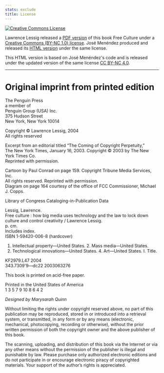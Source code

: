 ```yaml
---
stats: exclude
title: License
---
```

<p><a rel="license" href="http://creativecommons.org/licenses/by-nc/4.0/"><img alt="Creative Commons License" style="border-width:0" src="images/cc.png" /></a></p>

Lawrence Lessig released a [PDF version](http://www.free-culture.cc/freecontent) of this book Free Culture under a [Creative Commons (BY-NC 1.0) license](https://creativecommons.org/licenses/by-nc/1.0/). José Menéndez produced and released its [HTML version](http://www.ibiblio.org/ebooks/Lessig/index.html) under the same license.

This HTML version is based on José Menéndez's code and is released under the updated version of the same license [CC BY-NC 4.0](https://creativecommons.org/licenses/by-nc/4.0/).

***

# Original imprint from printed edition

The Penguin Press  
a member of  
Penguin Group (USA) Inc.  
375 Hudson Street  
New York, New York 10014

Copyright © Lawrence Lessig, 2004  
All rights reserved

Excerpt from an editorial titled “The Coming of Copyright Perpetuity,”  
The New York Times, January 16, 2003. Copyright © 2003 by The New York Times Co.  
Reprinted with permission.

Cartoon by Paul Conrad on page 159. Copyright Tribune Media Services, Inc.  
All rights reserved. Reprinted with permission.  
Diagram on page 164 courtesy of the office of FCC Commissioner, Michael J. Copps.

Library of Congress Cataloging-in-Publication Data

Lessig, Lawrence.  
Free culture : how big media uses technology and the law to lock down  
culture and control creativity / Lawrence Lessig.  
p. cm.  
Includes index.  
ISBN 1-59420-006-8 (hardcover)  
1. Intellectual property—United States. 2. Mass media—United States.  
3. Technological innovations—United States. 4. Art—United States. I. Title.

KF2979.L47 2004  
343.7309'9—dc22       2003063276

This book is printed on acid-free paper.

Printed in the United States of America  
1 3 5 7 9 10 8 6 4 2

*Designed by Marysarah Quinn*

Without limiting the rights under copyright reserved above, no part of this publication may be reproduced, stored in or introduced into a retrieval system, or transmitted, in any form or by any means (electronic, mechanical, photocopying, recording or otherwise), without the prior written permission of both the copyright owner and the above publisher of this book.

The scanning, uploading, and distribution of this book via the Internet or via any other means without the permission of the publisher is illegal and punishable by law. Please purchase only authorized electronic editions and do not participate in or encourage electronic piracy of copyrighted materials. Your support of the author’s rights is appreciated.


